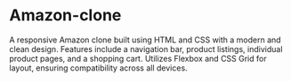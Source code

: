 # Amazon-clone
A responsive Amazon clone built using HTML and CSS with a modern and clean design. Features include a navigation bar, product listings, individual product pages, and a shopping cart. Utilizes Flexbox and CSS Grid for layout, ensuring compatibility across all devices.
